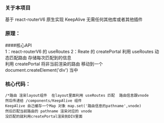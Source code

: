 ### 关于本项目
基于 react-routerV6 原生实现 KeepAlive 无需任何其他库或者其他插件

### 原理：
   ####核心API  
     1：react-routerV6 的 useRoutes
     2：Reate 的  createPortal
   利用 useRoutes 动态匹配路由  存储每次匹配到的信息<br/>
   利用 createPortal 将非当前渲染的路由 移动到一个 document.createElement('div') 当中

### 核心代码：
    /*路由 渲染layout组件  在layout里面利用 useRoutes 匹配  路由信息跟vnode
    然后传递给 /components/KeepAlive 组件
    KeepAlive 自己缓存一个Map 对象 map.set('路由信息的pathname',vnode)
    然后匹配当前路由的 pathname 渲染对应的 vnode 
    没匹配的就利用createPortal渲染到DIV里面